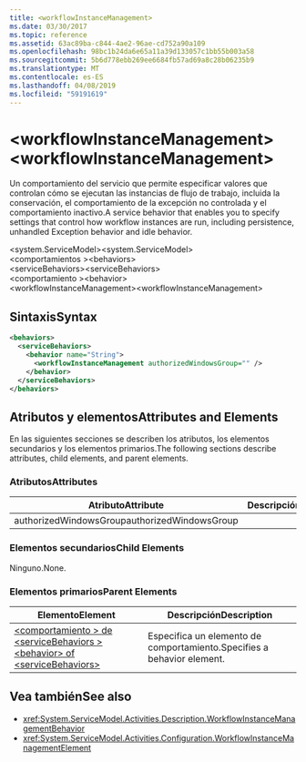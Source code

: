 ```yaml
---
title: <workflowInstanceManagement>
ms.date: 03/30/2017
ms.topic: reference
ms.assetid: 63ac89ba-c844-4ae2-96ae-cd752a90a109
ms.openlocfilehash: 98bc1b24da6e65a11a39d133057c1bb55b003a58
ms.sourcegitcommit: 5b6d778ebb269ee6684fb57ad69a8c28b06235b9
ms.translationtype: MT
ms.contentlocale: es-ES
ms.lasthandoff: 04/08/2019
ms.locfileid: "59191619"
---
```

# <a name="workflowinstancemanagement"></a><span data-ttu-id="7ecea-101">\<workflowInstanceManagement></span><span class="sxs-lookup"><span data-stu-id="7ecea-101">\<workflowInstanceManagement></span></span>
<span data-ttu-id="7ecea-102">Un comportamiento del servicio que permite especificar valores que controlan cómo se ejecutan las instancias de flujo de trabajo, incluida la conservación, el comportamiento de la excepción no controlada y el comportamiento inactivo.</span><span class="sxs-lookup"><span data-stu-id="7ecea-102">A service behavior that enables you to specify settings that control how workflow instances are run, including persistence, unhandled Exception behavior and idle behavior.</span></span>  
  
<span data-ttu-id="7ecea-103">\<system.ServiceModel></span><span class="sxs-lookup"><span data-stu-id="7ecea-103">\<system.ServiceModel></span></span>  
<span data-ttu-id="7ecea-104">\<comportamientos ></span><span class="sxs-lookup"><span data-stu-id="7ecea-104">\<behaviors></span></span>  
<span data-ttu-id="7ecea-105">\<serviceBehaviors></span><span class="sxs-lookup"><span data-stu-id="7ecea-105">\<serviceBehaviors></span></span>  
<span data-ttu-id="7ecea-106">\<comportamiento ></span><span class="sxs-lookup"><span data-stu-id="7ecea-106">\<behavior></span></span>  
<span data-ttu-id="7ecea-107">\<workflowInstanceManagement></span><span class="sxs-lookup"><span data-stu-id="7ecea-107">\<workflowInstanceManagement></span></span>  
  
## <a name="syntax"></a><span data-ttu-id="7ecea-108">Sintaxis</span><span class="sxs-lookup"><span data-stu-id="7ecea-108">Syntax</span></span>  
  
```xml  
<behaviors>
  <serviceBehaviors>
    <behavior name="String">
      <workflowInstanceManagement authorizedWindowsGroup="" />
    </behavior>
  </serviceBehaviors>
</behaviors>  
```  
  
## <a name="attributes-and-elements"></a><span data-ttu-id="7ecea-109">Atributos y elementos</span><span class="sxs-lookup"><span data-stu-id="7ecea-109">Attributes and Elements</span></span>  
 <span data-ttu-id="7ecea-110">En las siguientes secciones se describen los atributos, los elementos secundarios y los elementos primarios.</span><span class="sxs-lookup"><span data-stu-id="7ecea-110">The following sections describe attributes, child elements, and parent elements.</span></span>  
  
### <a name="attributes"></a><span data-ttu-id="7ecea-111">Atributos</span><span class="sxs-lookup"><span data-stu-id="7ecea-111">Attributes</span></span>  
  
|<span data-ttu-id="7ecea-112">Atributo</span><span class="sxs-lookup"><span data-stu-id="7ecea-112">Attribute</span></span>|<span data-ttu-id="7ecea-113">Descripción</span><span class="sxs-lookup"><span data-stu-id="7ecea-113">Description</span></span>|  
|---------------|-----------------|  
|<span data-ttu-id="7ecea-114">authorizedWindowsGroup</span><span class="sxs-lookup"><span data-stu-id="7ecea-114">authorizedWindowsGroup</span></span>||  
  
### <a name="child-elements"></a><span data-ttu-id="7ecea-115">Elementos secundarios</span><span class="sxs-lookup"><span data-stu-id="7ecea-115">Child Elements</span></span>  
 <span data-ttu-id="7ecea-116">Ninguno.</span><span class="sxs-lookup"><span data-stu-id="7ecea-116">None.</span></span>  
  
### <a name="parent-elements"></a><span data-ttu-id="7ecea-117">Elementos primarios</span><span class="sxs-lookup"><span data-stu-id="7ecea-117">Parent Elements</span></span>  
  
|<span data-ttu-id="7ecea-118">Elemento</span><span class="sxs-lookup"><span data-stu-id="7ecea-118">Element</span></span>|<span data-ttu-id="7ecea-119">Descripción</span><span class="sxs-lookup"><span data-stu-id="7ecea-119">Description</span></span>|  
|-------------|-----------------|  
|[<span data-ttu-id="7ecea-120">\<comportamiento > de \<serviceBehaviors ></span><span class="sxs-lookup"><span data-stu-id="7ecea-120">\<behavior> of \<serviceBehaviors></span></span>](../../../../../docs/framework/configure-apps/file-schema/windows-workflow-foundation/behavior-of-servicebehaviors-of-workflow.md)|<span data-ttu-id="7ecea-121">Especifica un elemento de comportamiento.</span><span class="sxs-lookup"><span data-stu-id="7ecea-121">Specifies a behavior element.</span></span>|  
  
## <a name="see-also"></a><span data-ttu-id="7ecea-122">Vea también</span><span class="sxs-lookup"><span data-stu-id="7ecea-122">See also</span></span>

- <xref:System.ServiceModel.Activities.Description.WorkflowInstanceManagementBehavior>
- <xref:System.ServiceModel.Activities.Configuration.WorkflowInstanceManagementElement>
